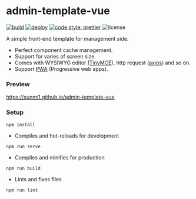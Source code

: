 # admin-template-vue

[![build](https://img.shields.io/github/workflow/status/xunmi1/admin-template-vue/Deploy%20Pages?style=flat-square&logo=github)](https://github.com/xunmi1/admin-template-vue/actions?query=workflow%3A%22Deploy+Pages%22)
[![deploy](https://img.shields.io/github/deployments/xunmi1/admin-template-vue/github-pages?style=flat-square&label=deploy&logo=github)](https://xunmi1.github.io/admin-template-vue)
[![code style: prettier](https://img.shields.io/badge/code_style-prettier-ff69b4.svg?style=flat-square)](https://github.com/prettier/prettier)
![license](https://img.shields.io/github/license/xunmi1/admin-template-vue?style=flat-square)

A simple front-end template for management side.

- Perfect component cache management.
- Support for varies of screen size.
- Comes with WYSIWYG editor ([TinyMCE](https://github.com/tinymce/tinymce)), http request ([axios](https://github.com/axios/axios)) and so on.
- Support [PWA](https://developer.mozilla.org/en-US/docs/Web/Progressive_web_apps) (Progressive web apps).

### Preview

https://xunmi1.github.io/admin-template-vue

### Setup

```
npm install
```

- Compiles and hot-reloads for development
```
npm run serve
```

- Compiles and minifies for production
```
npm run build
```

- Lints and fixes files
```
npm run lint
```
